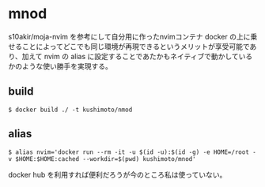 # mnod

s10akir/moja-nvim を参考にして自分用に作ったnvimコンテナ
docker の上に乗せることによってどこでも同じ環境が再現できるというメリットが享受可能であり、加えて
nvim の alias に設定することであたかもネイティブで動かしているかのような使い勝手を実現する。

## build

```
$ docker build ./ -t kushimoto/nmod
```

## alias

```
$ alias nvim='docker run --rm -it -u $(id -u):$(id -g) -e HOME=/root -v $HOME:$HOME:cached --workdir=$(pwd) kushimoto/mnod'
```

docker hub を利用すれば便利だろうが今のところ私は使っていない。
